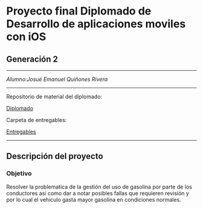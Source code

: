 # Proyecto final Diplomado de Desarrollo de aplicaciones moviles con iOS

## Generación 2

---

*Alumno:Josué Emanuel Quiñones Rivera*

---

Repositorio de material del diplomado:

[Diplomado](https://github.com/CobainJosue/Diplomado)

Carpeta de entregables:

[Entregables](https://github.com/CobainJosue/Diplomado/tree/master/Entregables)

---
## Descripción del proyecto

### Objetivo

Resolver la problematica de la gestión del uso de gasolina por parte de los conductores asi como dar a notar posibles fallas que requieren revisión y por lo cual el vehiculo gasta mayor gasolina en condiciones normales.